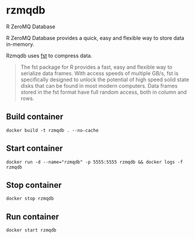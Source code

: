 # rzmqdb
R ZeroMQ Database

R ZeroMQ Database provides a quick, easy and flexible way to store data in-memory.

Rzmqdb uses [fst](https://www.fstpackage.org/) to compress data. 
> The fst package for R provides a fast, easy and flexible way to serialize data frames. With access speeds of multiple GB/s, fst is specifically designed to unlock the potential of high speed solid state disks that can be found in most modern computers. Data frames stored in the fst format have full random access, both in column and rows.

## Build container
```
docker build -t rzmqdb . --no-cache
```

## Start container
```
docker run -d --name="rzmqdb" -p 5555:5555 rzmqdb && docker logs -f rzmqdb
```

## Stop container
```
docker stop rzmqdb
```

## Run container
```
docker start rzmqdb
```
